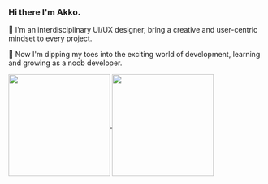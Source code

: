 ### Hi there I'm Akko.

🎨 I'm an interdisciplinary UI/UX designer, bring a creative and user-centric mindset to every project.

🔨 Now I'm dipping my toes into the exciting world of development, learning and growing as a noob developer.

<a href="https://github.com/nuthx/github-readme-stats">
  <img height=200 align="center" src="https://github-readme-stats.vercel.app/api?username=nuthx&show_icons=true&repo=github-readme-stats" />
</a>
<a href="https://github.com/nuthx/github-readme-stats">
  <img height=200 align="center" src="https://github-readme-stats.vercel.app/api/top-langs/?username=nuthx&hide=css,scss" />
</a>
